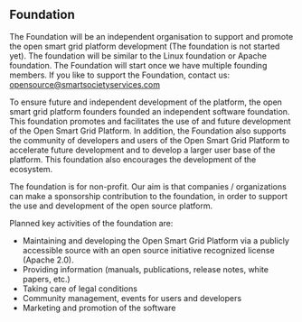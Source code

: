 ## Foundation

The Foundation will be an independent organisation to support and promote the open smart grid platform development (The foundation is not started yet). The foundation will be similar to the Linux foundation or Apache foundation. The Foundation will start once we have multiple founding members. If you like to support the Foundation, contact us: opensource@smartsocietyservices.com


To ensure future and independent development of the platform, the open smart grid platform founders founded an independent software foundation. This foundation promotes and facilitates the use of and future development of the Open Smart Grid Platform. In addition, the Foundation also supports the community of developers and users of the Open Smart Grid Platform to accelerate future development and to develop a larger user base of the platform. This foundation also encourages the development of the ecosystem.

The foundation is for non-profit. Our aim is that companies / organizations can make a sponsorship contribution to the foundation, in order to support the use and development of the open source platform.

Planned key activities of the foundation are:

* Maintaining and developing the Open Smart Grid Platform via a publicly accessible source with an open source initiative recognized license (Apache 2.0).
* Providing information (manuals, publications, release notes, white papers, etc.)
* Taking care of legal conditions
* Community management, events for users and developers
* Marketing and promotion of the software
